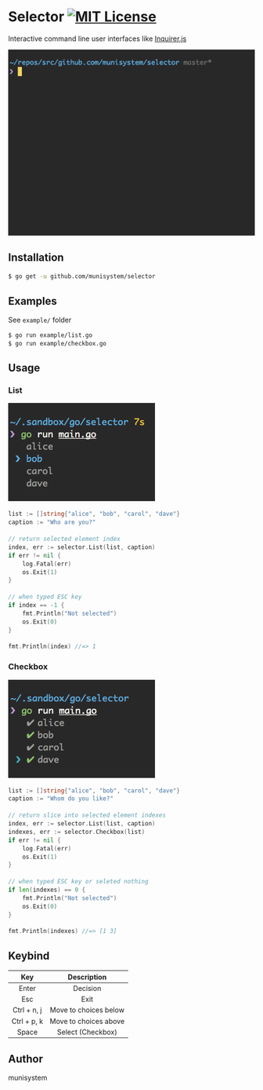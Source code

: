 # Selector [![MIT License](http://img.shields.io/badge/license-MIT-blue.svg?style=flat)](LICENSE)
Interactive command line user interfaces like [Inquirer.js](https://github.com/SBoudrias/Inquirer.js)

![](_image/demo.gif)

## Installation

```bash
$ go get -u github.com/munisystem/selector
```

## Examples
See ``example/`` folder

```bash
$ go run example/list.go
$ go run example/checkbox.go
```

## Usage

### List

![](_image/list.png)

```go
list := []string{"alice", "bob", "carol", "dave"}
caption := "Who are you?"

// return selected element index
index, err := selector.List(list, caption)
if err != nil {
    log.Fatal(err)
    os.Exit(1)
}

// when typed ESC key
if index == -1 {
    fmt.Println("Not selected")
    os.Exit(0)
}

fmt.Println(index) //=> 1
```

### Checkbox

![](_image/checkbox.png)

```go
list := []string{"alice", "bob", "carol", "dave"}
caption := "Whom do you like?"

// return slice into selected element indexes
index, err := selector.List(list, caption)
indexes, err := selector.Checkbox(list)
if err != nil {
    log.Fatal(err)
    os.Exit(1)
}

// when typed ESC key or seleted nothing
if len(indexes) == 0 {
    fmt.Println("Not selected")
    os.Exit(0)
}

fmt.Println(indexes) //=> [1 3]
```

## Keybind

| Key         | Description           |
|:-----------:|:---------------------:|
| Enter       | Decision              |
| Esc         | Exit                  |
| Ctrl + n, j | Move to choices below |
| Ctrl + p, k | Move to choices above |
| Space       | Select (Checkbox)     |

## Author
munisystem
